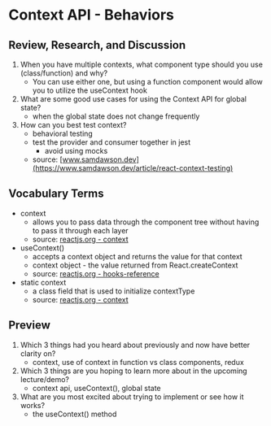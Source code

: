 # Context API - Behaviors

## Review, Research, and Discussion

1. When you have multiple contexts, what component type should you use (class/function) and why?
    - You can use either one, but using a function component would allow you to utilize the useContext hook
1. What are some good use cases for using the Context API for global state?
    - when the global state does not change frequently
1. How can you best test context?
    - behavioral testing
    - test the provider and consumer together in jest
      - avoid using mocks
    - source: [www.samdawson.dev](https://www.samdawson.dev/article/react-context-testing)

## Vocabulary Terms

- context
  - allows you to pass data through the component tree without having to pass it through each layer
  - source: [reactjs.org - context](https://reactjs.org/docs/context.html)
- useContext()
  - accepts a context object and returns the value for that context
  - context object - the value returned from React.createContext
  - source: [reactjs.org - hooks-reference](https://reactjs.org/docs/hooks-reference.html#usecontext)
- static context
  - a class field that is used to initialize contextType
  - source: [reactjs.org - context](https://reactjs.org/docs/context.html)

## Preview

1. Which 3 things had you heard about previously and now have better clarity on?
    - context, use of context in function vs class components, redux
1. Which 3 things are you hoping to learn more about in the upcoming lecture/demo?
    - context api, useContext(), global state
1. What are you most excited about trying to implement or see how it works?
    - the useContext() method
